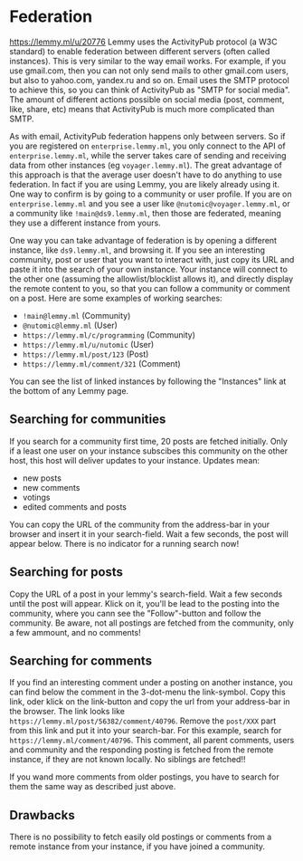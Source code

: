 # Federation
https://lemmy.ml/u/20776
Lemmy uses the ActivityPub protocol (a W3C standard) to enable federation between different servers (often called instances). This is very similar to the way email works. For example, if you use gmail.com, then you can not only send mails to other gmail.com users, but also to yahoo.com, yandex.ru and so on. Email uses the SMTP protocol to achieve this, so you can think of ActivityPub as "SMTP for social media". The amount of different actions possible on social media (post, comment, like, share, etc) means that ActivityPub is much more complicated than SMTP.

As with email, ActivityPub federation happens only between servers. So if you are registered on `enterprise.lemmy.ml`, you only connect to the API of `enterprise.lemmy.ml`, while the server takes care of sending and receiving data from other instances (eg `voyager.lemmy.ml`). The great advantage of this approach is that the average user doesn't have to do anything to use federation. In fact if you are using Lemmy, you are likely already using it. One way to confirm is by going to a community or user profile. If you are on `enterprise.lemmy.ml` and you see a user like `@nutomic@voyager.lemmy.ml`, or a community like `!main@ds9.lemmy.ml`, then those are federated, meaning they use a different instance from yours.

One way you can take advantage of federation is by opening a different instance, like `ds9.lemmy.ml`, and browsing it. If you see an interesting community, post or user that you want to interact with, just copy its URL and paste it into the search of your own instance. Your instance will connect to the other one (assuming the allowlist/blocklist allows it), and directly display the remote content to you, so that you can follow a community or comment on a post. Here are some examples of working searches:

- `!main@lemmy.ml` (Community)
- `@nutomic@lemmy.ml` (User)
- `https://lemmy.ml/c/programming` (Community)
- `https://lemmy.ml/u/nutomic` (User)
- `https://lemmy.ml/post/123` (Post)
- `https://lemmy.ml/comment/321` (Comment)

You can see the list of linked instances by following the "Instances" link at the bottom of any Lemmy page.

## Searching for communities

If you search for a community first time, 20 posts are fetched initially. Only if a least one user on your instance subscibes this community on the other host, this host will deliver updates to your instance.
Updates mean: 
- new posts
- new comments
- votings
- edited comments and posts

You can copy the URL of the community from the address-bar in your browser and insert it in your search-field. Wait a few seconds, the post will appear below. There is no indicator for a running search now!

## Searching for posts

Copy the URL of a post in your lemmy's search-field. Wait a few seconds until the post will appear. Klick on it, you'll be lead to the posting into the community, where you cann see the "Follow"-button and follow the community. Be aware, not all postings are fetched from the community, only a few ammount, and no comments!

## Searching for comments

If you find an interesting comment under a posting on another instance, you can find below the comment in the 3-dot-menu the link-symbol. Copy this link, oder klick on the link-button and copy the url from your address-bar in the browser. The link looks like `https://lemmy.ml/post/56382/comment/40796`. Remove the `post/XXX` part from this link and put it into your search-bar. For this example, search for `https://lemmy.ml/comment/40796`. 
This comment, all parent comments, users and community and the responding posting is fetched from the remote instance, if they are not known locally.
No siblings are fetched!!

If you wand more comments from older postings, you have to search for them the same way as described just above.

## Drawbacks

There is no possibility to fetch easily old postings or comments from a remote instance from your instance, if you have joined a community. 
